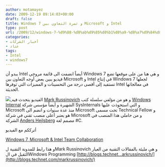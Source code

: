 ```yaml
---
author: motamayez
date: 2009-12-19 09:14:03+00:00
draft: false
title: Windows 7 و ثمرة التعاون بين Microsoft و Intel
type: post
url: /2009/12/windows-7-%d9%88-%d8%ab%d9%85%d8%b1%d8%a9-%d8%a7%d9%84%d8%aa%d8%b9%d8%a7%d9%88%d9%86-%d8%a8%d9%8a%d9%86-microsoft-%d9%88-intel/
categories:
- أخبار الشركات
- عتاد
tags:
- Intel
- windows7
---
```


يبدو أن Intel أيضاً انضمت الى قائمة مروجي Windows 7 و هي هنا من على موقعها تضع فيديو يبين بعض أوجه التعاون بين Microsoft و Intel في إنتاج Windows 7 لجعلها تستفيد إلى أقصى درجة من التحسينات و المميزات التي توفرها Intel في معالجاتها الحديثة.

[![](http://www.it-scoop.com/wp-content/uploads/2009/12/intel-logo-300x278.jpg)
](http://www.it-scoop.com/wp-content/uploads/2009/12/intel-logo.jpg)
الفيديو يتحدث فيه [Mark Russinovich](http://www.microsoft.com/presspass/exec/techfellow/Russinovich/default.mspx) و هو من مؤلفي سلسلة كتب [Windows Internal](http://www.amazon.com/Windows%C2%AE-Internals-Including-Windows-PRO-Developer/dp/0735625301/ref=dp_cp_ob_b_title_1) الشهيرة و أيضاً مؤسس شركة SysInternals و التي استحوذت عليها Microsoft منذ عدة سنوات و انضم الى Microsoft تحت مسمى Technical Fellow و هو يعتبر أعلى منصب تقني في شركة Microsoft و من حاملي هذا المنصب في الشركة [Anders Hejlsberg](http://www.microsoft.com/presspass/exec/techfellow/hejlsberg/default.mspx) مصمم لغة #C.

أترككم مع الفيديو

[Windows 7, Microsoft & Intel Team Collaboration](http://software.intel.com/en-us/videos/windows7-intel-microsoft-consumer-business-benefits/)

و هذا رابط للمدونة التقنية لMark Russinovich و هي مليئة بالمقالات التقنية من العيار الثقيل في الWindows Programming
[http://blogs.technet...arkrussinovich/](http://blogs.technet.com/markrussinovich/)
